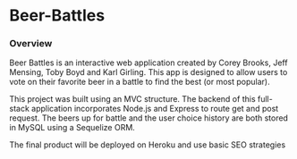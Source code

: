 # Beer-Battles

### Overview
Beer Battles is an interactive web application created by Corey Brooks, Jeff Mensing, Toby Boyd and Karl Girling.  This app is designed to allow users to vote on their favorite beer in a battle to find the best (or most popular).

This project was built using an MVC structure.  The backend of this full-stack application incorporates Node.js and Express to route get and post request.  The beers up for battle and the user choice history are both stored in MySQL using a Sequelize ORM.

The final product will be deployed on Heroku and use basic SEO strategies

